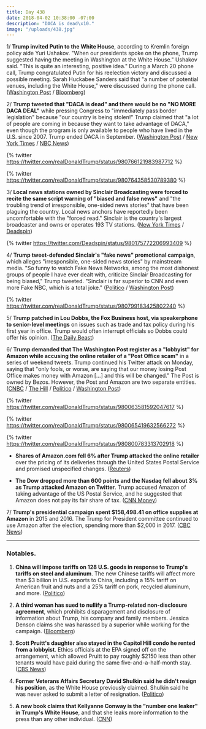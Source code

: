 ```yaml
---
title: Day 438
date: 2018-04-02 10:38:00 -07:00
description: "DACA is dead\x10."
image: "/uploads/438.jpg"
---
```


1/ **Trump invited Putin to the White House**, according to Kremlin foreign policy aide Yuri Ushakov. "When our presidents spoke on the phone, Trump suggested having the meeting in Washington at the White House." Ushakov said. "This is quite an interesting, positive idea."  During a March 20 phone call, Trump congratulated Putin for his reelection victory and discussed a possible meeting. Sarah Huckabee Sanders said that "a number of potential venues, including the White House," were discussed during the phone call. ([Washington Post](https://www.washingtonpost.com/world/trump-proposed-putin-visit-white-house-in-march-20-phone-call-kremlin-says/2018/04/02/b0727634-367b-11e8-acd5-35eac230e514_story.html) / [Bloomberg](https://www.bloomberg.com/news/articles/2018-04-02/trump-invited-putin-to-white-house-for-summit-kremlin-says))

2/ **Trump tweeted that "DACA is dead" and there would be no "NO MORE DACA DEAL"** while pressing Congress to "immediately pass border legislation" because "our country is being stolen!" Trump claimed that "a lot of people are coming in because they want to take advantage of DACA," even though the program is only available to people who have lived in the U.S. since 2007. Trump ended DACA in September. ([Washington Post](https://www.washingtonpost.com/news/post-politics/wp/2018/04/01/deal-on-daca-no-more-trump-says/?utm_term=.9f9fdd0d5417) / [New York Times](https://www.nytimes.com/2018/04/02/us/politics/trump-immigration-mexico-daca.html) / [NBC News](https://www.nbcnews.com/politics/donald-trump/trump-resumes-daca-blame-game-says-our-country-being-stolen-n861951))

{% twitter https://twitter.com/realDonaldTrump/status/980766121983987712 %}

{% twitter https://twitter.com/realDonaldTrump/status/980764358530789380 %}

3/ **Local news stations owned by Sinclair Broadcasting were forced to recite the same script warning of "biased and false news"** and "the troubling trend of irresponsible, one-sided news stories" that have been plaguing the country. Local news anchors have reportedly been uncomfortable with the "forced read." Sinclair is the country's largest broadcaster and owns or operates 193 TV stations. ([New York Times](https://www.nytimes.com/2018/04/02/business/media/sinclair-news-anchors-script.html) / [Deadspin](https://twitter.com/Deadspin/status/980175772206993409))

{% twitter https://twitter.com/Deadspin/status/980175772206993409 %}

4/ **Trump tweet-defended Sinclair's "fake news" promotional campaign**, which alleges "irresponsible, one-sided news stories" by mainstream media. "So funny to watch Fake News Networks, among the most dishonest groups of people I have ever dealt with, criticize Sinclair Broadcasting for being biased," Trump tweeted. "Sinclair is far superior to CNN and even more Fake NBC, which is a total joke." ([Politico](https://www.politico.com/story/2018/04/02/trump-defends-sinclair-broadcasting-494422) / [Washington Post](https://www.washingtonpost.com/lifestyle/style/as-sinclairs-sound-alike-anchors-draw-criticism-for-fake-news-promos-trump-praises-broadcaster/2018/04/02/a1be67e8-367a-11e8-9c0a-85d477d9a226_story.html))

{% twitter https://twitter.com/realDonaldTrump/status/980799183425802240 %}

5/ **Trump patched in Lou Dobbs, the Fox Business host, via speakerphone to senior-level meetings** on issues such as trade and tax policy during his first year in office. Trump would often interrupt officials so Dobbs could offer his opinion. ([The Daily Beast](https://www.thedailybeast.com/donald-trump-cherishes-lou-dobbs-so-much-he-puts-him-on-speakerphone-for-oval-office-meetings))

6/ **Trump demanded that The Washington Post register as a "lobbyist" for Amazon while accusing the online retailer of a "Post Office scam"** in a series of weekend tweets. Trump continued his Twitter attack on Monday, saying that "only fools, or worse, are saying that our money losing Post Office makes money with Amazon \[...\] and this will be changed." The Post is owned by Bezos. However, the Post and Amazon are two separate entities. ([CNBC](https://www.cnbc.com/2018/04/02/trump-hits-amazon-yet-again-monday.html) / [The Hill](http://thehill.com/homenews/administration/381089-trump-claims-washington-post-is-lobbyist-for-amazon) / [Politico](https://www.politico.com/story/2018/03/31/trump-amazon-post-office-jeff-bezos-492853) / [Washington Post](https://www.washingtonpost.com/politics/trump-accuses-amazon-of-post-office-scam-falsely-says-the-post-is-its-lobbyist/2018/03/31/b9878164-34e2-11e8-94fa-32d48460b955_story.html))

{% twitter https://twitter.com/realDonaldTrump/status/980063581592047617 %}

{% twitter https://twitter.com/realDonaldTrump/status/980065419632566272 %}

{% twitter https://twitter.com/realDonaldTrump/status/980800783313702918 %}

* **Shares of Amazon.com fell 6% after Trump attacked the online retailer** over the pricing of its deliveries through the United States Postal Service and promised unspecified changes. ([Reuters](https://www.reuters.com/article/us-amazon-com-trump/amazon-shares-fall-6-percent-as-trump-renews-attack-idUSKCN1H9185))

* **The Dow dropped more than 600 points and the Nasdaq fell about 3% as Trump attacked Amazon on Twitter**. Trump accused Amazon of taking advantage of the US Postal Service, and he suggested that Amazon does not pay its fair share of tax. ([CNN Money](http://money.cnn.com/2018/04/02/investing/dow-jones-nasdaq-stocks-amazon/index.html))

7/ **Trump's presidential campaign spent $158,498.41 on office supplies at Amazon** in 2015 and 2016. The Trump for President committee continued to use Amazon after the election, spending more than $2,000 in 2017. ([CBC News](https://www.cbsnews.com/news/amazon-trump-campaign-spent-thousands-office-supplies-tweet-post-office-scam-today/))

---

### Notables.

1. **China will impose tariffs on 128 U.S. goods in response to Trump's tariffs on steel and aluminum**. The new Chinese tariffs will affect more than $3 billion in U.S. exports to China, including a 15% tariff on American fruit and nuts and a 25% tariff on pork, recycled aluminum, and more. ([Politico](https://www.politico.com/story/2018/04/01/china-tariffs-trump-trade-924833))

2. **A third woman has sued to nullify a Trump-related non-disclosure agreement**, which prohibits disparagement and disclosure of information about Trump, his company and family members. Jessica Denson claims she was harassed by a superior while working for the campaign. ([Bloomberg](https://www.bloomberg.com/news/articles/2018-04-02/trump-invited-putin-to-white-house-for-summit-kremlin-says))

3. **Scott Pruitt's daughter also stayed in the Capitol Hill condo he rented from a lobbyist**. Ethics officials at the EPA signed off on the arrangement, which allowed Pruitt to pay roughly $2150 less than other tenants would have paid during the same five-and-a-half-month stay. ([CBS News](https://www.cbsnews.com/news/epa-head-scott-pruitts-daughter-also-stayed-in-condo-he-paid-6100-to-use/))

4. **Former Veterans Affairs Secretary David Shulkin said he didn't resign his position**, as the White House previously claimed. Shulkin said he was never asked to submit a letter of resignation. ([Politico](https://www.politico.com/story/2018/04/01/shulkins-veterans-va-resign-trump-493063))

5. **A new book claims that Kellyanne Conway is the "number one leaker" in Trump's White House**, and that she leaks more information to the press than any other individual. ([CNN](https://www.cnn.com/2018/04/01/politics/ronald-kessler-jake-tapper-interview/index.html))
